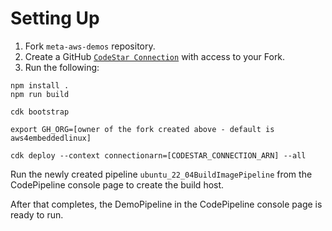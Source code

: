 # Setting Up

1. Fork `meta-aws-demos` repository.
1. Create a GitHub [`CodeStar Connection`](https://docs.aws.amazon.com/dtconsole/latest/userguide/connections-create-github.html) with access to your Fork.
1. Run the following:
```
npm install .
npm run build

cdk bootstrap

export GH_ORG=[owner of the fork created above - default is aws4embeddedlinux]

cdk deploy --context connectionarn=[CODESTAR_CONNECTION_ARN] --all
```

Run the newly created pipeline `ubuntu_22_04BuildImagePipeline` from the CodePipeline console page to create the build host.

After that completes, the DemoPipeline in the CodePipeline console page is ready to run.
